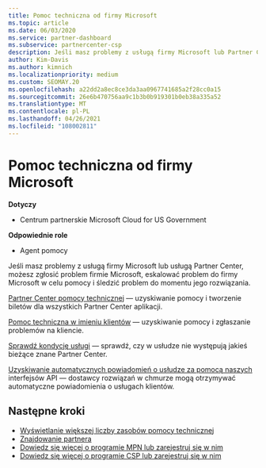 ```yaml
---
title: Pomoc techniczna od firmy Microsoft
ms.topic: article
ms.date: 06/03/2020
ms.service: partner-dashboard
ms.subservice: partnercenter-csp
description: Jeśli masz problemy z usługą firmy Microsoft lub Partner Center, możesz eskalować do firmy Microsoft w celu pomocy i śledzić problem do momentu jego rozwiązania.
author: Kim-Davis
ms.author: kimnich
ms.localizationpriority: medium
ms.custom: SEOMAY.20
ms.openlocfilehash: a22dd2a8ec8ce3da3aa0967741685a2f28cc0a15
ms.sourcegitcommit: 26e6b470756aa9c1b3b0b919301b0eb38a335a52
ms.translationtype: MT
ms.contentlocale: pl-PL
ms.lasthandoff: 04/26/2021
ms.locfileid: "108002811"
---
```

# <a name="support-from-microsoft"></a>Pomoc techniczna od firmy Microsoft

**Dotyczy**

- Centrum partnerskie Microsoft Cloud for US Government

**Odpowiednie role**

- Agent pomocy

Jeśli masz problemy z usługą firmy Microsoft lub usługą Partner Center, możesz zgłosić problem firmie Microsoft, eskalować problem do firmy Microsoft w celu pomocy i śledzić problem do momentu jego rozwiązania.

[Partner Center pomocy technicznej](report-problems-with-partner-center.md) — uzyskiwanie pomocy i tworzenie biletów dla wszystkich Partner Center aplikacji.

[Pomoc techniczna w imieniu klientów](report-problems-on-behalf-of-a-customer.md) — uzyskiwanie pomocy i zgłaszanie problemów na kliencie.

[Sprawdź kondycję usługi](check-service-health.md) — sprawdź, czy w usłudze nie występują jakieś bieżące znane Partner Center.

[Uzyskiwanie automatycznych powiadomień o usłudze za pomocą naszych](get-automated-service-notifications-with-our-apis.md) interfejsów API — dostawcy rozwiązań w chmurze mogą otrzymywać automatyczne powiadomienia o usługach klientów.

## <a name="next-steps"></a>Następne kroki

- [Wyświetlanie większej liczby zasobów pomocy technicznej](https://partner.microsoft.com/support/?stage=1)
- [Znajdowanie partnera](find-a-partner.md)
- [Dowiedz się więcej o programie MPN lub zarejestruj się w nim](https://partner.microsoft.com/membership)
- [Dowiedz się więcej o programie CSP lub zarejestruj się w nim](https://partner.microsoft.com/membership/cloud-solution-provider)
